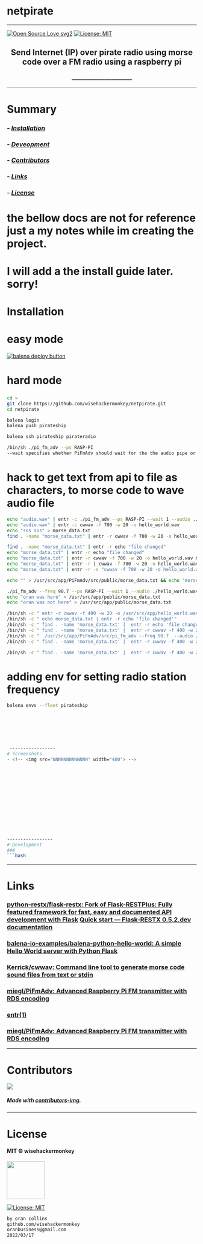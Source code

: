 # netpirate
----
[![Open Source Love svg2](https://badges.frapsoft.com/os/v2/open-source.svg?v=103)](https://github.com/ellerbrock/open-source-badges/)
[![License: MIT](https://img.shields.io/badge/License-MIT-yellow.svg)](https://opensource.org/licenses/MIT)


<!-- <img src="NNNNNNNNNNNNN" width="400"> -->


<h2 align="center">Send Internet (IP) over pirate radio using morse code over a FM radio using a raspberry pi</h2>

<h4 align="center">________________________</h4>

---


# Summary
### -  *[Installation](#Installation)*
### -  *[Deveopment](#For-developers)*
### -  *[Contributors](#Contributors)*
### -  *[Links](#Links)*
### -  *[License](#License)*









# the bellow docs are not for reference just a my notes while im creating the project.
# I will add a the install guide later. sorry! 



 
# Installation
# easy mode
[![balena deploy button](https://www.balena.io/deploy.svg)](https://dashboard.balena-cloud.com/deploy?repoUrl=https://github.com/wisehackermonkey/netpirate&defaultDeviceType=raspberry-pi)
# hard mode
### 
```bash
cd ~
git clone https://github.com/wisehackermonkey/netpirate.git
cd netpirate

balena login
balena push pirateship

balena ssh pirateship pirateradio

/bin/sh ./pi_fm_adv --ps RASP-PI
--wait specifies whether PiFmAdv should wait for the the audio pipe or terminate as soon as there is no audio. It's set to 1 by default.
```


# hack to get text from api to file as characters, to morse code to wave audio file
```bash
echo "audio.wav" | entr -c ./pi_fm_adv --ps RASP-PI --wait 1 --audio ./audio.wav
echo "audio.wav" | entr -c cwwav -f 700 -w 20 -o hello_world.wav
echo "sos sos" > morse_data.txt
find . -name "morse_data.txt" | entr -r cwwav -f 700 -w 20 -o hello_world.wav morse_data.txt

find . -name "morse_data.txt" | entr -r echo "file changed"
echo "morse_data.txt" | entr -r echo "file changed"
echo "morse_data.txt" | entr -r cwwav -f 700 -w 20 -o hello_world.wav && echo "file changed"
echo "morse_data.txt" | entr -r | cwwav -f 700 -w 20 -o hello_world.wav && echo "file changed"
echo "morse_data.txt" | entr -r -s "cwwav -f 700 -w 20 -o hello_world.wav ./morse_data.txt"

echo "" > /usr/src/app/PiFmAdv/src/public/morse_data.txt && echo "morse_data.txt" | entr -r -s "cwwav -f 700 -w 20 -o hello_world.wav ./morse_data.txt"

./pi_fm_adv --freq 90.7 --ps RASP-PI --wait 1 --audio ./hello_world.wav 
echo "oran was here" > /usr/src/app/public/morse_data.txt
echo "oran was not here" > /usr/src/app/public/morse_data.txt

/bin/sh -c " entr -r cwwav -f 400 -w 20 -o /usr/src/app/hello_world.wav /usr/src/app/PiFmAdv/src/public/morse_data.txt &&   ./pi_fm_adv --freq 90.7  --audio /usr/src/app/hello_world.wav"
/bin/sh -c " echo morse_data.txt | entr -r echo 'file changed'"
/bin/sh -c " find . -name 'morse_data.txt' |  entr -r echo 'file changed'"
/bin/sh -c " find . -name 'morse_data.txt' |  entr -r cwwav -f 400 -w 20 -o /usr/src/app/hello_world.wav /usr/src/app/PiFmAdv/src/public/morse_data.txt &&    /usr/src/app/PiFmAdv/src/pi_fm_adv --freq 90.7  --audio /usr/src/app/hello_world.wav"
/bin/sh -c "  /usr/src/app/PiFmAdv/src/pi_fm_adv --freq 90.7  --audio /usr/src/app/hello_world.wav"
/bin/sh -c " find . -name 'morse_data.txt' |  entr -r cwwav -f 400 -w 20 -o /usr/src/app/PiFmAdv/src/public/hello_world.wav /usr/src/app/PiFmAdv/src/public/morse_data.txt"

/bin/sh -c " find . -name 'morse_data.txt' |  entr -r cwwav -f 400 -w 20 -o /usr/src/app/PiFmAdv/src/public/hello_world.wav /usr/src/app/PiFmAdv/src/public/morse_data.txt &   /usr/src/app/PiFmAdv/src/pi_fm_adv --freq 90.7  --audio /usr/src/app/PiFmAdv/src/public/hello_world.wav"
```


# adding env for setting radio station frequency
```bash
balena envs --fleet pirateship







 -----------------
# Screenshots
- <!-- <img src="NNNNNNNNNNNNN" width="400"> -->














-----------------
# Development
### 
```bash
```












 
---
# Links
### [python-restx/flask-restx: Fork of Flask-RESTPlus: Fully featured framework for fast, easy and documented API development with Flask](https://github.com/python-restx/flask-restx) [Quick start — Flask-RESTX 0.5.2.dev documentation](https://flask-restx.readthedocs.io/en/latest/quickstart.html#a-minimal-api)
### [balena-io-examples/balena-python-hello-world: A simple Hello World server with Python Flask](https://github.com/balena-io-examples/balena-python-hello-world)
### [Kerrick/cwwav: Command line tool to generate morse code sound files from text or stdin](https://github.com/Kerrick/cwwav)
###  [miegl/PiFmAdv: Advanced Raspberry Pi FM transmitter with RDS encoding](https://github.com/miegl/PiFmAdv)
### [entr(1)](http://eradman.com/entrproject/)
### [miegl/PiFmAdv: Advanced Raspberry Pi FM transmitter with RDS encoding](https://github.com/miegl/PiFmAdv)












 -----------------
# Contributors

[![](https://contrib.rocks/image?repo=wisehackermonkey/netpirate)](https://github.com/wisehackermonkey/netpirate/graphs/contributors)

##### Made with [contributors-img](https://contrib.rocks).

-----------------


# License

#### MIT © wisehackermonkey
<img src="osi-logo.png" width="100">

[![License: MIT](https://img.shields.io/badge/License-MIT-yellow.svg)](https://opensource.org/licenses/MIT)
```bash
by oran collins
github.com/wisehackermonkey
oranbusiness@gmail.com
2022/03/17
```
<!-- 

# Docker
### Build
```bash
cd ~
git clone https://github.com/wisehackermonkey/netpirate.git
cd netpirate
docker build -t wisehackermonkey/netpirate:latest .  
```
### Run
```bash
docker run -it --rm --name wisehackermonkey/netpirate:latest  
```
### Docker-compose
```bash
docker-compose build
docker-compose up 
```
# Publish Docker Image
```bash
docker build -t wisehackermonkey/netpirate:latest .
docker login
docker push wisehackermonkey/netpirate:latest
```
# Deploy on netlify
```
npm install netlify-cli -g
netlify login
netlify deploy
netlify deploy --prod
```
-->